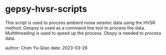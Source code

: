 # gepsy-hvsr-scripts

This script is used to process ambient noise seismic data using the HVSR method. Geopsy is used as a command line tool to process the data. Multithreading is used to speed up the process.
Obspy is needed to process data.

author: Chen Yu-Qiao
date: 2023-03-26
